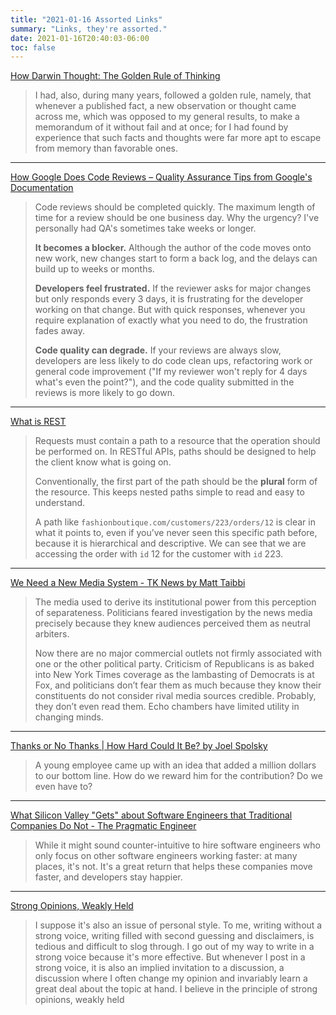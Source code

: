 ```yaml
---
title: "2021-01-16 Assorted Links"
summary: "Links, they're assorted."
date: 2021-01-16T20:40:03-06:00
toc: false
---
```


[How Darwin Thought: The Golden Rule of Thinking](https://fs.blog/2016/01/charles-darwin-thinker/)

> I had, also, during many years, followed a golden rule, namely, that whenever a published fact, a new observation or thought came across me, which was opposed to my general results, to make a memorandum of it without fail and at once; for I had found by experience that such facts and thoughts were far more apt to escape from memory than favorable ones.

---

[How Google Does Code Reviews – Quality Assurance Tips from Google's Documentation](https://www.freecodecamp.org/news/what-google-taught-me-about-code-reviews/)

> Code reviews should be completed quickly. The maximum length of time for a review should be one business day. Why the urgency? I've personally had QA's sometimes take weeks or longer.
>
> **It becomes a blocker.** Although the author of the code moves onto new work, new changes start to form a back log, and the delays can build up to weeks or months.
>
> **Developers feel frustrated.** If the reviewer asks for major changes but only responds every 3 days, it is frustrating for the developer working on that change. But with quick responses, whenever you require explanation of exactly what you need to do, the frustration fades away.
>
> **Code quality can degrade.** If your reviews are always slow, developers are less likely to do code clean ups, refactoring work or general code improvement ("If my reviewer won't reply for 4 days what's even the point?"), and the code quality submitted in the reviews is more likely to go down.

---

[What is REST](https://www.codecademy.com/articles/what-is-rest)

> Requests must contain a path to a resource that the operation should be performed on. In RESTful APIs, paths should be designed to help the client know what is going on.
>
> Conventionally, the first part of the path should be the **plural** form of the resource. This keeps nested paths simple to read and easy to understand.
>
> A path like `fashionboutique.com/customers/223/orders/12` is clear in what it points to, even if you’ve never seen this specific path before, because it is hierarchical and descriptive. We can see that we are accessing the order with `id` 12 for the customer with `id` 223.

---

[We Need a New Media System - TK News by Matt Taibbi](https://taibbi.substack.com/p/we-need-a-new-media-system)

> The media used to derive its institutional power from this perception of separateness. Politicians feared investigation by the news media precisely because they knew audiences perceived them as neutral arbiters.
>
> Now there are no major commercial outlets not firmly associated with one or the other political party. Criticism of Republicans is as baked into New York Times coverage as the lambasting of Democrats is at Fox, and politicians don’t fear them as much because they know their constituents do not consider rival media sources credible. Probably, they don’t even read them. Echo chambers have limited utility in changing minds.

---

[Thanks or No Thanks | How Hard Could It Be? by Joel Spolsky](https://www.inc.com/magazine/20090101/how-hard-could-it-be-thanks-or-no-thanks.html)

> A young employee came up with an idea that added a million dollars to our bottom line. How do we reward him for the contribution? Do we even have to?

---

[What Silicon Valley "Gets" about Software Engineers that Traditional Companies Do Not - The Pragmatic Engineer](https://blog.pragmaticengineer.com/what-silicon-valley-gets-right-on-software-engineers/)

> While it might sound counter-intuitive to hire software engineers who only focus on other software engineers working faster: at many places, it's not. It's a great return that helps these companies move faster, and developers stay happier.

---

[Strong Opinions, Weakly Held](https://blog.codinghorror.com/strong-opinions-weakly-held/)

> I suppose it's also an issue of personal style. To me, writing without a strong voice, writing filled with second guessing and disclaimers, is tedious and difficult to slog through. I go out of my way to write in a strong voice because it's more effective. But whenever I post in a strong voice, it is also an implied invitation to a discussion, a discussion where I often change my opinion and invariably learn a great deal about the topic at hand. I believe in the principle of strong opinions, weakly held
